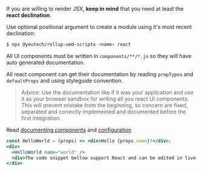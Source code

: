 If you are willing to render JSX, **keep in mind** that you need at least the **react declination**. 

Use optional positional argument to create a module using it's most recent declination:

```bash
$ npx @yeutech/rollup-umd-scripts <name> react
```

All UI components must be written in `components/**/*.js` so they will have auto generated documentation.

All react component can get their documentation by reading `propTypes` and `defaultProps` and using styleguide convention.

> Advice: Use the documentation like if it was your application and use it as your browser sandbox for writing all you react UI components.
This will prevent mistake from the beginning, so concern are fixed, separated and correctly implemented and documented before the first integration.

Read [documenting components](https://react-styleguidist.js.org/docs/documenting.html) and [configuration](https://react-styleguidist.js.org/docs/configuration.html)

```jsx harmony
const HelloWorld = (props) => <div>Hello {props.name}!</div>;
<div>
  <HelloWorld name="world" />
  <div>The code snippet bellow support React and can be edited in live. It is written in our documentation within a markdown file.</div>
</div>
```
